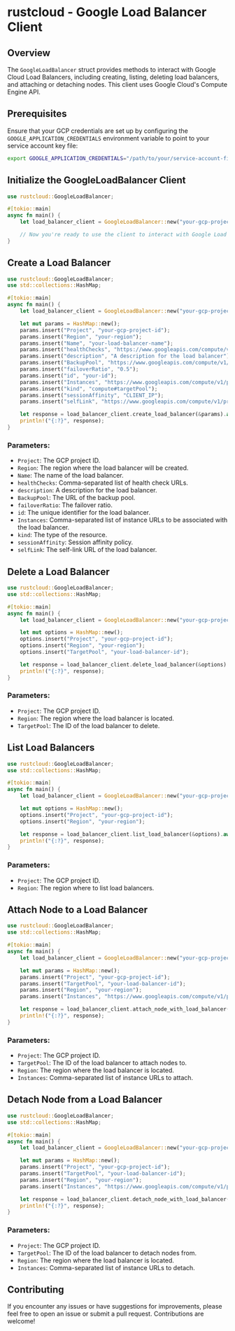# rustcloud - Google Load Balancer Client

## Overview

The `GoogleLoadBalancer` struct provides methods to interact with Google Cloud Load Balancers, including creating, listing, deleting load balancers, and attaching or detaching nodes. This client uses Google Cloud's Compute Engine API.

## Prerequisites

Ensure that your GCP credentials are set up by configuring the `GOOGLE_APPLICATION_CREDENTIALS` environment variable to point to your service account key file:

```sh
export GOOGLE_APPLICATION_CREDENTIALS="/path/to/your/service-account-file.json"
```

## Initialize the GoogleLoadBalancer Client

```rust
use rustcloud::GoogleLoadBalancer;

#[tokio::main]
async fn main() {
    let load_balancer_client = GoogleLoadBalancer::new("your-gcp-project-id");

    // Now you're ready to use the client to interact with Google Load Balancers.
}
```

## Create a Load Balancer

```rust
use rustcloud::GoogleLoadBalancer;
use std::collections::HashMap;

#[tokio::main]
async fn main() {
    let load_balancer_client = GoogleLoadBalancer::new("your-gcp-project-id");

    let mut params = HashMap::new();
    params.insert("Project", "your-gcp-project-id");
    params.insert("Region", "your-region");
    params.insert("Name", "your-load-balancer-name");
    params.insert("healthChecks", "https://www.googleapis.com/compute/v1/projects/your-gcp-project-id/global/healthChecks/your-health-check-id");
    params.insert("description", "A description for the load balancer");
    params.insert("BackupPool", "https://www.googleapis.com/compute/v1/projects/your-gcp-project-id/regions/your-region/targetPools/your-backup-pool");
    params.insert("failoverRatio", "0.5");
    params.insert("id", "your-id");
    params.insert("Instances", "https://www.googleapis.com/compute/v1/projects/your-gcp-project-id/zones/your-zone/instances/instance1,https://www.googleapis.com/compute/v1/projects/your-gcp-project-id/zones/your-zone/instances/instance2");
    params.insert("kind", "compute#targetPool");
    params.insert("sessionAffinity", "CLIENT_IP");
    params.insert("selfLink", "https://www.googleapis.com/compute/v1/projects/your-gcp-project-id/regions/your-region/targetPools/your-load-balancer");

    let response = load_balancer_client.create_load_balancer(&params).await.unwrap();
    println!("{:?}", response);
}
```

### Parameters:
- `Project`: The GCP project ID.
- `Region`: The region where the load balancer will be created.
- `Name`: The name of the load balancer.
- `healthChecks`: Comma-separated list of health check URLs.
- `description`: A description for the load balancer.
- `BackupPool`: The URL of the backup pool.
- `failoverRatio`: The failover ratio.
- `id`: The unique identifier for the load balancer.
- `Instances`: Comma-separated list of instance URLs to be associated with the load balancer.
- `kind`: The type of the resource.
- `sessionAffinity`: Session affinity policy.
- `selfLink`: The self-link URL of the load balancer.

## Delete a Load Balancer

```rust
use rustcloud::GoogleLoadBalancer;
use std::collections::HashMap;

#[tokio::main]
async fn main() {
    let load_balancer_client = GoogleLoadBalancer::new("your-gcp-project-id");

    let mut options = HashMap::new();
    options.insert("Project", "your-gcp-project-id");
    options.insert("Region", "your-region");
    options.insert("TargetPool", "your-load-balancer-id");

    let response = load_balancer_client.delete_load_balancer(&options).await.unwrap();
    println!("{:?}", response);
}
```

### Parameters:
- `Project`: The GCP project ID.
- `Region`: The region where the load balancer is located.
- `TargetPool`: The ID of the load balancer to delete.

## List Load Balancers

```rust
use rustcloud::GoogleLoadBalancer;
use std::collections::HashMap;

#[tokio::main]
async fn main() {
    let load_balancer_client = GoogleLoadBalancer::new("your-gcp-project-id");

    let mut options = HashMap::new();
    options.insert("Project", "your-gcp-project-id");
    options.insert("Region", "your-region");

    let response = load_balancer_client.list_load_balancer(&options).await.unwrap();
    println!("{:?}", response);
}
```

### Parameters:
- `Project`: The GCP project ID.
- `Region`: The region where to list load balancers.

## Attach Node to a Load Balancer

```rust
use rustcloud::GoogleLoadBalancer;
use std::collections::HashMap;

#[tokio::main]
async fn main() {
    let load_balancer_client = GoogleLoadBalancer::new("your-gcp-project-id");

    let mut params = HashMap::new();
    params.insert("Project", "your-gcp-project-id");
    params.insert("TargetPool", "your-load-balancer-id");
    params.insert("Region", "your-region");
    params.insert("Instances", "https://www.googleapis.com/compute/v1/projects/your-gcp-project-id/zones/your-zone/instances/instance1,https://www.googleapis.com/compute/v1/projects/your-gcp-project-id/zones/your-zone/instances/instance2");

    let response = load_balancer_client.attach_node_with_load_balancer(&params).await.unwrap();
    println!("{:?}", response);
}
```

### Parameters:
- `Project`: The GCP project ID.
- `TargetPool`: The ID of the load balancer to attach nodes to.
- `Region`: The region where the load balancer is located.
- `Instances`: Comma-separated list of instance URLs to attach.

## Detach Node from a Load Balancer

```rust
use rustcloud::GoogleLoadBalancer;
use std::collections::HashMap;

#[tokio::main]
async fn main() {
    let load_balancer_client = GoogleLoadBalancer::new("your-gcp-project-id");

    let mut params = HashMap::new();
    params.insert("Project", "your-gcp-project-id");
    params.insert("TargetPool", "your-load-balancer-id");
    params.insert("Region", "your-region");
    params.insert("Instances", "https://www.googleapis.com/compute/v1/projects/your-gcp-project-id/zones/your-zone/instances/instance1,https://www.googleapis.com/compute/v1/projects/your-gcp-project-id/zones/your-zone/instances/instance2");

    let response = load_balancer_client.detach_node_with_load_balancer(&params).await.unwrap();
    println!("{:?}", response);
}
```

### Parameters:
- `Project`: The GCP project ID.
- `TargetPool`: The ID of the load balancer to detach nodes from.
- `Region`: The region where the load balancer is located.
- `Instances`: Comma-separated list of instance URLs to detach.

## Contributing

If you encounter any issues or have suggestions for improvements, please feel free to open an issue or submit a pull request. Contributions are welcome!
